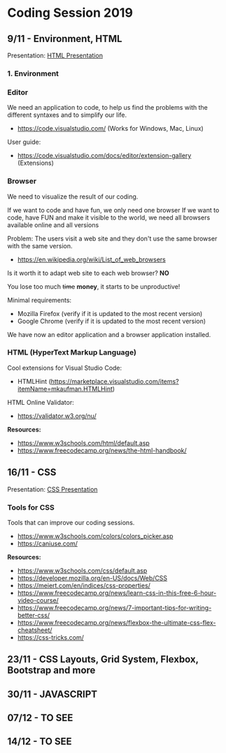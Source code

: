 # Coding Session 2019

## 9/11 - Environment, HTML

Presentation: [HTML Presentation](powerpoint/HTML.pdf)

### 1. Environment

### Editor

We need an application to code, to help us find the problems with the different syntaxes and to simplify our life.

- https://code.visualstudio.com/ (Works for Windows, Mac, Linux)

User guide:

- https://code.visualstudio.com/docs/editor/extension-gallery (Extensions)

### Browser

We need to visualize the result of our coding.

If we want to code and have fun, we only need one browser
If we want to code, have FUN and make it visible to the world, we need all browsers available online and all versions

Problem: The users visit a web site and they don't use the same browser with the same version.

- https://en.wikipedia.org/wiki/List_of_web_browsers 

Is it worth it to adapt web site to each web browser? **NO**

You lose too much ~~time~~ **money**, it starts to be unproductive!

Minimal requirements:

- Mozilla Firefox (verify if it is updated to the most recent version)
- Google Chrome (verify if it is updated to the most recent version)

We have now an editor application and a browser application installed.

### HTML (HyperText Markup Language)

Cool extensions for Visual Studio Code:

- HTMLHint (https://marketplace.visualstudio.com/items?itemName=mkaufman.HTMLHint)

HTML Online Validator:

- https://validator.w3.org/nu/

**Resources:**

- https://www.w3schools.com/html/default.asp
- https://www.freecodecamp.org/news/the-html-handbook/

## 16/11 - CSS

Presentation: [CSS Presentation](powerpoint/CSS.pdf)

### Tools for CSS

Tools that can improve our coding sessions.

- https://www.w3schools.com/colors/colors_picker.asp
- https://caniuse.com/

**Resources:**

- https://www.w3schools.com/css/default.asp
- https://developer.mozilla.org/en-US/docs/Web/CSS
- https://meiert.com/en/indices/css-properties/
- https://www.freecodecamp.org/news/learn-css-in-this-free-6-hour-video-course/
- https://www.freecodecamp.org/news/7-important-tips-for-writing-better-css/
- https://www.freecodecamp.org/news/flexbox-the-ultimate-css-flex-cheatsheet/
- https://css-tricks.com/

## 23/11 - CSS Layouts, Grid System, Flexbox, Bootstrap and more

## 30/11 - JAVASCRIPT

## 07/12 - TO SEE

## 14/12 - TO SEE
